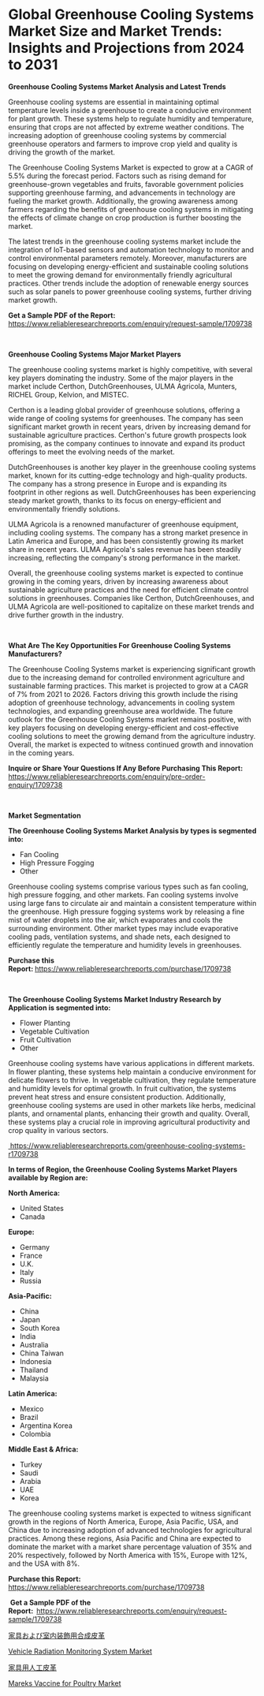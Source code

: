<p><h1>Global Greenhouse Cooling Systems Market Size and Market Trends: Insights and Projections from 2024 to 2031</h1></p><p><strong>Greenhouse Cooling Systems Market Analysis and Latest Trends</strong></p>
<p><p>Greenhouse cooling systems are essential in maintaining optimal temperature levels inside a greenhouse to create a conducive environment for plant growth. These systems help to regulate humidity and temperature, ensuring that crops are not affected by extreme weather conditions. The increasing adoption of greenhouse cooling systems by commercial greenhouse operators and farmers to improve crop yield and quality is driving the growth of the market.</p><p>The Greenhouse Cooling Systems Market is expected to grow at a CAGR of 5.5% during the forecast period. Factors such as rising demand for greenhouse-grown vegetables and fruits, favorable government policies supporting greenhouse farming, and advancements in technology are fueling the market growth. Additionally, the growing awareness among farmers regarding the benefits of greenhouse cooling systems in mitigating the effects of climate change on crop production is further boosting the market.</p><p>The latest trends in the greenhouse cooling systems market include the integration of IoT-based sensors and automation technology to monitor and control environmental parameters remotely. Moreover, manufacturers are focusing on developing energy-efficient and sustainable cooling solutions to meet the growing demand for environmentally friendly agricultural practices. Other trends include the adoption of renewable energy sources such as solar panels to power greenhouse cooling systems, further driving market growth.</p></p>
<p><strong>Get a Sample PDF of the Report:&nbsp;</strong> <a href="https://www.reliableresearchreports.com/enquiry/request-sample/1709738">https://www.reliableresearchreports.com/enquiry/request-sample/1709738</a></p>
<p>&nbsp;</p>
<p><strong>Greenhouse Cooling Systems Major Market Players</strong></p>
<p><p>The greenhouse cooling systems market is highly competitive, with several key players dominating the industry. Some of the major players in the market include Certhon, DutchGreenhouses, ULMA Agricola, Munters, RICHEL Group, Kelvion, and MISTEC.</p><p>Certhon is a leading global provider of greenhouse solutions, offering a wide range of cooling systems for greenhouses. The company has seen significant market growth in recent years, driven by increasing demand for sustainable agriculture practices. Certhon's future growth prospects look promising, as the company continues to innovate and expand its product offerings to meet the evolving needs of the market.</p><p>DutchGreenhouses is another key player in the greenhouse cooling systems market, known for its cutting-edge technology and high-quality products. The company has a strong presence in Europe and is expanding its footprint in other regions as well. DutchGreenhouses has been experiencing steady market growth, thanks to its focus on energy-efficient and environmentally friendly solutions.</p><p>ULMA Agricola is a renowned manufacturer of greenhouse equipment, including cooling systems. The company has a strong market presence in Latin America and Europe, and has been consistently growing its market share in recent years. ULMA Agricola's sales revenue has been steadily increasing, reflecting the company's strong performance in the market.</p><p>Overall, the greenhouse cooling systems market is expected to continue growing in the coming years, driven by increasing awareness about sustainable agriculture practices and the need for efficient climate control solutions in greenhouses. Companies like Certhon, DutchGreenhouses, and ULMA Agricola are well-positioned to capitalize on these market trends and drive further growth in the industry.</p></p>
<p>&nbsp;</p>
<p><strong>What Are The Key Opportunities For Greenhouse Cooling Systems Manufacturers?</strong></p>
<p><p>The Greenhouse Cooling Systems market is experiencing significant growth due to the increasing demand for controlled environment agriculture and sustainable farming practices. This market is projected to grow at a CAGR of 7% from 2021 to 2026. Factors driving this growth include the rising adoption of greenhouse technology, advancements in cooling system technologies, and expanding greenhouse area worldwide. The future outlook for the Greenhouse Cooling Systems market remains positive, with key players focusing on developing energy-efficient and cost-effective cooling solutions to meet the growing demand from the agriculture industry. Overall, the market is expected to witness continued growth and innovation in the coming years.</p></p>
<p><strong>Inquire or Share Your Questions If Any Before Purchasing This Report:</strong> <a href="https://www.reliableresearchreports.com/enquiry/pre-order-enquiry/1709738">https://www.reliableresearchreports.com/enquiry/pre-order-enquiry/1709738</a></p>
<p>&nbsp;</p>
<p><strong>Market Segmentation</strong></p>
<p><strong>The Greenhouse Cooling Systems Market Analysis by types is segmented into:</strong></p>
<p><ul><li>Fan Cooling</li><li>High Pressure Fogging</li><li>Other</li></ul></p>
<p><p>Greenhouse cooling systems comprise various types such as fan cooling, high pressure fogging, and other markets. Fan cooling systems involve using large fans to circulate air and maintain a consistent temperature within the greenhouse. High pressure fogging systems work by releasing a fine mist of water droplets into the air, which evaporates and cools the surrounding environment. Other market types may include evaporative cooling pads, ventilation systems, and shade nets, each designed to efficiently regulate the temperature and humidity levels in greenhouses.</p></p>
<p><strong>Purchase this Report:&nbsp;</strong><a href="https://www.reliableresearchreports.com/purchase/1709738">https://www.reliableresearchreports.com/purchase/1709738</a></p>
<p>&nbsp;</p>
<p><strong>The Greenhouse Cooling Systems Market Industry Research by Application is segmented into:</strong></p>
<p><ul><li>Flower Planting</li><li>Vegetable Cultivation</li><li>Fruit Cultivation</li><li>Other</li></ul></p>
<p><p>Greenhouse cooling systems have various applications in different markets. In flower planting, these systems help maintain a conducive environment for delicate flowers to thrive. In vegetable cultivation, they regulate temperature and humidity levels for optimal growth. In fruit cultivation, the systems prevent heat stress and ensure consistent production. Additionally, greenhouse cooling systems are used in other markets like herbs, medicinal plants, and ornamental plants, enhancing their growth and quality. Overall, these systems play a crucial role in improving agricultural productivity and crop quality in various sectors.</p></p>
<p><a href="https://www.reliableresearchreports.com/greenhouse-cooling-systems-r1709738">&nbsp;https://www.reliableresearchreports.com/greenhouse-cooling-systems-r1709738</a></p>
<p><strong>In terms of Region, the Greenhouse Cooling Systems Market Players available by Region are:</strong></p>
<p>
    <p> <strong> North America: </strong>
        <ul>
            <li>United States</li>
            <li>Canada</li>
        </ul>
        </p> 
    <p> <strong> Europe: </strong>
        <ul>
            <li>Germany</li>
            <li>France</li>
            <li>U.K.</li>
            <li>Italy</li>
            <li>Russia</li>
        </ul>
        </p> 
    <p> <strong> Asia-Pacific: </strong>
        <ul>
            <li>China</li>
            <li>Japan</li>
            <li>South Korea</li>
            <li>India</li>
            <li>Australia</li>
            <li>China Taiwan</li>
            <li>Indonesia</li>
            <li>Thailand</li>
            <li>Malaysia</li>
        </ul>
        </p> 
    <p> <strong> Latin America: </strong>
        <ul>
            <li>Mexico</li>
            <li>Brazil</li>
            <li>Argentina Korea</li>
            <li>Colombia</li>
        </ul>
        </p> 
    <p> <strong> Middle East & Africa: </strong>
        <ul>
            <li>Turkey</li>
            <li>Saudi</li>
            <li>Arabia</li>
            <li>UAE</li>
            <li>Korea</li>
        </ul>
    </p>
    </p>
<p><p>The greenhouse cooling systems market is expected to witness significant growth in the regions of North America, Europe, Asia Pacific, USA, and China due to increasing adoption of advanced technologies for agricultural practices. Among these regions, Asia Pacific and China are expected to dominate the market with a market share percentage valuation of 35% and 20% respectively, followed by North America with 15%, Europe with 12%, and the USA with 8%.</p></p>
<p><strong>Purchase this Report: </strong><a href="https://www.reliableresearchreports.com/purchase/1709738">https://www.reliableresearchreports.com/purchase/1709738</a></p>
<p>&nbsp;<strong>Get a Sample PDF of the Report:&nbsp;&nbsp;</strong><a href="https://www.reliableresearchreports.com/enquiry/request-sample/1709738">https://www.reliableresearchreports.com/enquiry/request-sample/1709738</a></p>
<p><strong></strong></p>
<p><p><a href="https://github.com/xemfu2379520/Market-Research-Report-List-2/blob/main/3835901119459.md">家具および室内装飾用合成皮革</a></p><p><a href="https://github.com/LitzyGulgowski2023/Market-Research-Report-List-1/blob/main/vehicle-radiation-monitoring-system-market.md">Vehicle Radiation Monitoring System Market</a></p><p><a href="https://github.com/JessKilback/Market-Research-Report-List-1/blob/main/9040545119458.md">家具用人工皮革</a></p><p><a href="https://github.com/Sinjinluong3e0awx2m195k76/Market-Research-Report-List-2/blob/main/mareks-vaccine-for-poultry-market.md">Mareks Vaccine for Poultry Market</a></p></p>